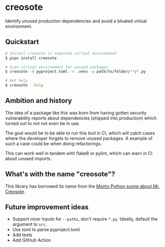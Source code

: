 # creosote

Identify unused production dependencies and avoid a bloated virtual environment.

## Quickstart

```bash
# Install creosote in separate virtual environment
$ pipx install creosote

# Scan virtual environment for unused packages
$ creosote -d pyproject.toml -v .venv -p path/to/folder/**/*.py

# Get help
$ creosote --help
```

## Ambition and history

The idea of a package like this was born from having gotten security vulnerability
reports about dependencies (shipped into production) which turned out to not not
even be in use.

The goal would be to be able to run this tool in CI, which will catch cases where the developer
forgets to remove unused packages. A example of such a case could be when doing refactorings.

This can work well in tandem with flake8 or pylint, which can warn in CI about unused imports.

## What's with the name "creosote"?

This library has borrowed its name from the [Monty Python scene about Mr. Creosote](https://www.youtube.com/watch?v=aczPDGC3f8U).

## Future improvement ideas

- Support nicer inputs for `--paths`, don't require `*.py`. Ideally, default the argument to `src`.
- Use toml to parse pyproject.toml
- Add tests
- Add GitHub Action
